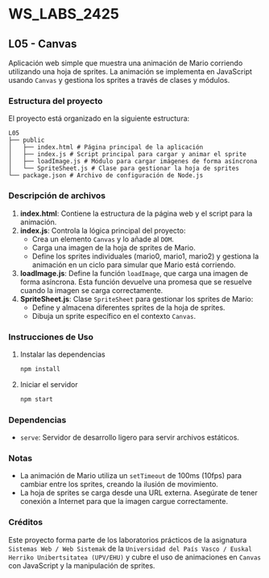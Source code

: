 # WS_LABS_2425
## L05 - Canvas

Aplicación web simple que muestra una animación de Mario corriendo utilizando una hoja de sprites. La animación se implementa en JavaScript usando `Canvas` y gestiona los sprites a través de clases y módulos.

### Estructura del proyecto

El proyecto está organizado en la siguiente estructura:

```
L05
├── public
│   ├── index.html # Página principal de la aplicación
│   ├── index.js # Script principal para cargar y animar el sprite
│   ├── loadImage.js # Módulo para cargar imágenes de forma asíncrona
│   └── SpriteSheet.js # Clase para gestionar la hoja de sprites
└── package.json # Archivo de configuración de Node.js
```

### Descripción de archivos
1. **index.html**: Contiene la estructura de la página web y el script para la animación.
2. **index.js**: Controla la lógica principal del proyecto:
    - Crea un elemento `Canvas` y lo añade al `DOM`.
    - Carga una imagen de la hoja de sprites de Mario.
    - Define los sprites individuales (mario0, mario1, mario2) y gestiona la animación en un ciclo para simular que Mario está corriendo.
3. **loadImage.js**: Define la función `loadImage`, que carga una imagen de forma asíncrona. Esta función devuelve una promesa que se resuelve cuando la imagen se carga correctamente.
4. **SpriteSheet.js**: Clase `SpriteSheet` para gestionar los sprites de Mario:
    - Define y almacena diferentes sprites de la hoja de sprites.
    - Dibuja un sprite específico en el contexto `Canvas`.

### Instrucciones de Uso

1. Instalar las dependencias
    ```sh
    npm install
    ```
2. Iniciar el servidor
    ```sh
    npm start
    ```

### Dependencias
- `serve`: Servidor de desarrollo ligero para servir archivos estáticos.

### Notas
- La animación de Mario utiliza un `setTimeout` de 100ms (10fps) para cambiar entre los sprites, creando la ilusión de movimiento.
- La hoja de sprites se carga desde una URL externa. Asegúrate de tener conexión a Internet para que la imagen cargue correctamente.

### Créditos
Este proyecto forma parte de los laboratorios prácticos de la asignatura `Sistemas Web / Web Sistemak` de la `Universidad del País Vasco / Euskal Herriko Unibertsitatea (UPV/EHU)` y cubre el uso de animaciones en `Canvas` con JavaScript y la manipulación de sprites.